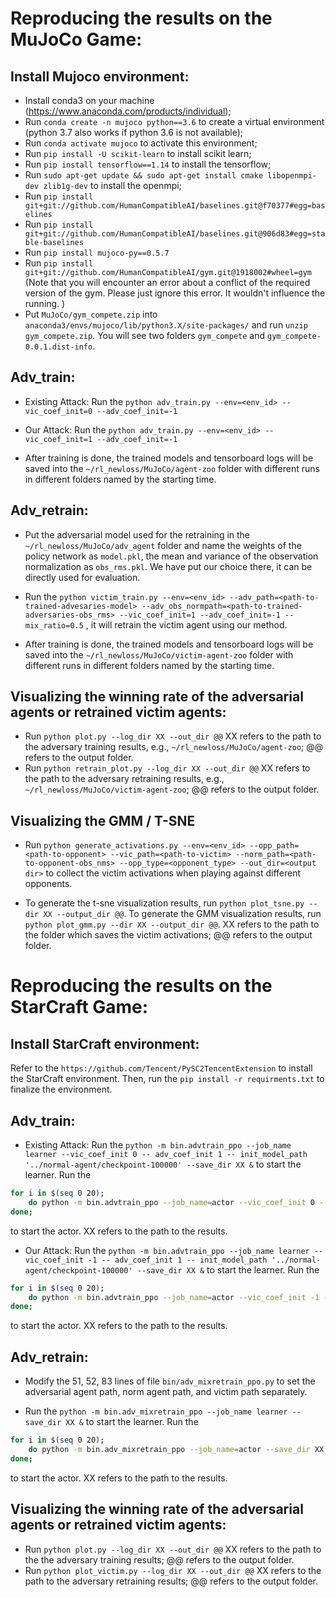 # Reproducing the results on the MuJoCo Game:

## Install Mujoco environment: 
  - Install conda3 on your machine (https://www.anaconda.com/products/individual);  
  - Run ```conda create -n mujoco python==3.6``` to create a virtual environment (python 3.7 also works if python 3.6 is not available);  
  - Run ```conda activate mujoco``` to activate this environment;  
  - Run ```pip install -U scikit-learn``` to install scikit learn;  
  - Run ```pip install tensorflow==1.14``` to install the tensorflow;  
  - Run ```sudo apt-get update && sudo apt-get install cmake libopenmpi-dev zlib1g-dev``` to install the openmpi;  
  - Run ```pip install git+git://github.com/HumanCompatibleAI/baselines.git@f70377#egg=baselines```
  - Run ```pip install git+git://github.com/HumanCompatibleAI/baselines.git@906d83#egg=stable-baselines```
  - Run ```pip install mujoco-py==0.5.7```
  - Run ```pip install git+git://github.com/HumanCompatibleAI/gym.git@1918002#wheel=gym``` (Note that you will encounter an error about a conflict of the required version of the gym. Please just ignore this error. It wouldn't influence the running. )
  - Put ```MuJoCo/gym_compete.zip``` into ```anaconda3/envs/mujoco/lib/python3.X/site-packages/``` and run ```unzip gym_compete.zip```. You will see two folders ```gym_compete``` and ```gym_compete-0.0.1.dist-info```.

## Adv_train:
- Existing Attack: Run the ```python adv_train.py --env=<env_id> --vic_coef_init=0 --adv_coef_init=-1 ```

- Our Attack: Run the  ```python adv_train.py --env=<env_id> --vic_coef_init=1 --adv_coef_init=-1```

- After training is done, the trained models and tensorboard logs will be saved into the ```~/rl_newloss/MuJoCo/agent-zoo``` folder with different runs in different folders named by the starting time.

## Adv_retrain:
- Put the adversarial model used for the retraining in the ```~/rl_newloss/MuJoCo/adv_agent``` folder and name the weights of the policy network as  ```model.pkl```, the mean and variance of the observation normalization as ```obs_rms.pkl```. We have put our choice there, it can be directly used for evaluation. 

- Run the ```python victim_train.py --env=<env_id> --adv_path=<path-to-trained-advesaries-model> --adv_obs_normpath=<path-to-trained-adversaries-obs_rms> --vic_coef_init=1 --adv_coef_init=-1 --mix_ratio=0.5``` , it will retrain the victim agent using our method.

- After training is done, the trained models and tensorboard logs will be saved into the ```~/rl_newloss/MuJoCo/victim-agent-zoo``` folder with different runs in different folders named by the starting time.

## Visualizing the winning rate of the adversarial agents or retrained victim agents:
  - Run ```python plot.py --log_dir XX --out_dir @@``` XX refers to the path to the adversary training results, e.g., ```~/rl_newloss/MuJoCo/agent-zoo```; @@ refers to the output folder.
  - Run ```python retrain_plot.py --log_dir XX --out_dir @@``` XX refers to the path to the adversary retraining results, e.g., ```~/rl_newloss/MuJoCo/victim-agent-zoo```; @@ refers to the output folder.
  

## Visualizing the GMM / T-SNE
  - Run ```python generate_activations.py --env=<env_id> --opp_path=<path-to-opponent> --vic_path=<path-to-victim> --norm_path=<path-to-opponent-obs_nms> --opp_type=<opponent_type> --out_dir=<output dir>``` to collect the victim activations when playing against different opponents. 
  
  - To generate the t-sne visualization results, run ```python plot_tsne.py --dir XX --output_dir @@```. To generate the GMM visualization results, run ```python plot_gmm.py --dir XX --output_dir @@```. XX refers to the path to the folder which saves the victim activations; @@ refers to the output folder. 

# Reproducing the results on the StarCraft Game:

## Install StarCraft environment:
Refer to the ```https://github.com/Tencent/PySC2TencentExtension``` to install the StarCraft environment. Then, run the ```pip install -r requirments.txt``` to finalize the environment.

## Adv_train:
- Existing Attack: Run the ```python -m bin.advtrain_ppo --job_name learner --vic_coef_init 0 -- adv_coef_init 1 -- init_model_path '../normal-agent/checkpoint-100000' --save_dir XX &``` to start the learner. Run the 
``` bash
for i in $(seq 0 20); 
    do python -m bin.advtrain_ppo --job_name=actor --vic_coef_init 0 -- adv_coef_init 1 -- init_model_path '../normal-agent/checkpoint-100000' --save_dir XX --learner_ip localhost & 
done;
``` 
to start the actor. XX refers to the path to the results.

- Our Attack: Run the ```python -m bin.advtrain_ppo --job_name learner --vic_coef_init -1 -- adv_coef_init 1 -- init_model_path '../normal-agent/checkpoint-100000' --save_dir XX &``` to start the learner. Run the 
``` bash
for i in $(seq 0 20); 
    do python -m bin.advtrain_ppo --job_name=actor --vic_coef_init -1 -- adv_coef_init 1 -- init_model_path '../normal-agent/checkpoint-100000' --save_dir XX --learner_ip localhost & 
done;
``` 
to start the actor. XX refers to the path to the results.

## Adv_retrain:
- Modify the 51, 52, 83 lines of file ```bin/adv_mixretrain_ppo.py``` to set the adversarial agent path, norm agent path, and victim path separately.

- Run the ```python -m bin.adv_mixretrain_ppo --job_name learner --save_dir XX &``` to start the learner. Run the
``` bash 
for i in $(seq 0 20); 
    do python -m bin.adv_mixretrain_ppo --job_name=actor --save_dir XX --learner_ip localhost & 
done;
```
to start the actor. XX refers to the path to the results.

## Visualizing the winning rate of the adversarial agents or retrained victim agents:
- Run ```python plot.py --log_dir XX --out_dir @@``` XX refers to the path to the the adversary training results; @@ refers to the output folder.
- Run ```python plot_victim.py --log_dir XX --out_dir @@``` XX refers to the path to the adversary retraining results; @@ refers to the output folder.